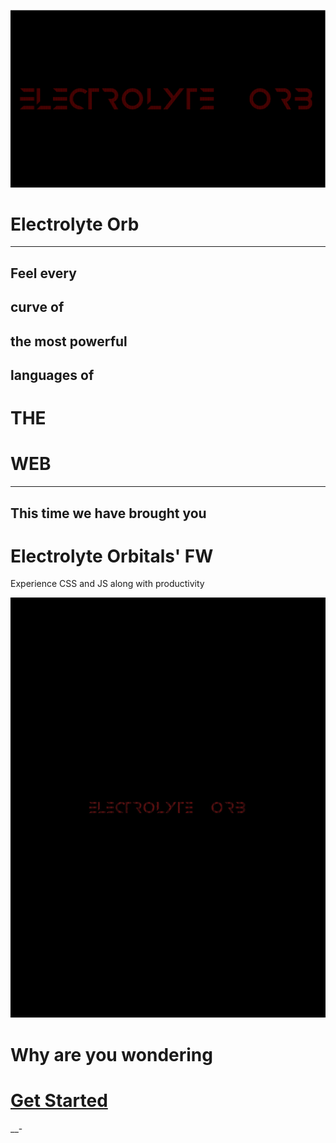 ![preview](assets/preview.svg)
# Electrolyte Orb
---
## Feel every
## curve of
## the most powerful
## languages of 
# THE
# WEB
---
## This time we have brought you
# Electrolyte Orbitals' FW

Experience CSS and JS along with productivity

![preview](assets/preview.jpg)


# Why are you wondering
# [Get Started](https://electrolyte-orb.github.io/)
__-